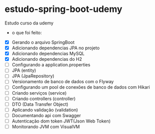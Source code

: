 # estudo-spring-boot-udemy

Estudo curso da udemy 
- o que foi feito:

- [x] Gerando o arquivo SpringBoot
- [x] Adicionando dependencias JPA no projeto
- [x] Adicionando dependencias MySQL
- [x] Adicionando dependencias do H2 
- [ ] Configurando a application.properties
- [ ] JPA (entity)
- [ ] JPA (JpaRepository)
- [ ] Versionamento de banco de dados com o Flyway
- [ ] Configurando um pool de conexões de banco de dados com Hikari
- [ ] Criando serviços (service)
- [ ] Criando controllers (controller)
- [ ] DTO (Data Transfer Object)
- [ ] Aplicando validação (validation)
- [ ] Documentando api com Swagger
- [ ] Autenticação dom token JWT(Json Web Token)
- [ ] Monitorando JVM com VisualVM
